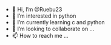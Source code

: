 - 👋 Hi, I’m @Ruebu23
- 👀 I’m interested in python
- 🌱 I’m currently learning c and python
- 💞️ I’m looking to collaborate on ...
- 📫 How to reach me ...

<!---
Ruebu23/Ruebu23 is a ✨ special ✨ repository because its `README.md` (this file) appears on your GitHub profile.
You can click the Preview link to take a look at your changes.
--->
